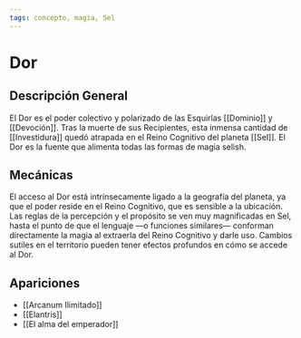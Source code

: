 ```yaml
---
tags: concepto, magia, Sel
---
```


# Dor

## Descripción General
El Dor es el poder colectivo y polarizado de las Esquirlas [[Dominio]] y [[Devoción]]. Tras la muerte de sus Recipientes, esta inmensa cantidad de [[Investidura]] quedó atrapada en el Reino Cognitivo del planeta [[Sel]]. El Dor es la fuente que alimenta todas las formas de magia selish.

## Mecánicas
El acceso al Dor está intrínsecamente ligado a la geografía del planeta, ya que el poder reside en el Reino Cognitivo, que es sensible a la ubicación. Las reglas de la percepción y el propósito se ven muy magnificadas en Sel, hasta el punto de que el lenguaje —o funciones similares— conforman directamente la magia al extraerla del Reino Cognitivo y darle uso. Cambios sutiles en el territorio pueden tener efectos profundos en cómo se accede al Dor.

## Apariciones
* [[Arcanum Ilimitado]]
* [[Elantris]]
* [[El alma del emperador]]
